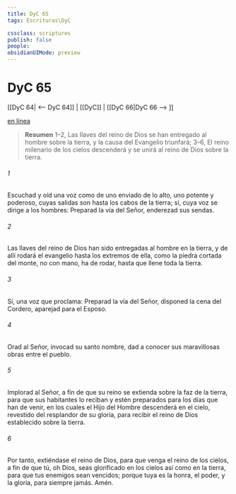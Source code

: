 ```yaml
---
title: DyC 65
tags: Escrituras\DyC

cssclass: scriptures
publish: false
people:
obsidianUIMode: preview
---
```


# DyC 65
[[DyC 64| <-- DyC 64]] | [[DyC]] | [[DyC 66|DyC 66 --> ]]

[en línea](https://churchofjesuschrist.org/study/scriptures/dc-testament/dc/65?lang=spa)

> __Resumen__
1–2, Las llaves del reino de Dios se han entregado al hombre sobre la tierra, y la causa del Evangelio triunfará; 3–6, El reino milenario de los cielos descenderá y se unirá al reino de Dios sobre la tierra.

###### 1 
Escuchad y oíd una voz como de uno enviado de lo alto, uno potente y poderoso, cuyas salidas son hasta los cabos de la tierra; sí, cuya voz se dirige a los hombres: Preparad la vía del Señor, enderezad sus sendas.

###### 2 
Las llaves del reino de Dios han sido entregadas al hombre en la tierra, y de allí rodará el evangelio hasta los extremos de ella, como la piedra cortada del monte, no con mano, ha de rodar, hasta que llene toda la tierra.

###### 3 
Sí, una voz que proclama: Preparad la vía del Señor, disponed la cena del Cordero, aparejad para el Esposo.

###### 4 
Orad al Señor, invocad su santo nombre, dad a conocer sus maravillosas obras entre el pueblo.

###### 5 
Implorad al Señor, a fin de que su reino se extienda sobre la faz de la tierra, para que sus habitantes lo reciban y estén preparados para los días que han de venir, en los cuales el Hijo del Hombre descenderá en el cielo, revestido del resplandor de su gloria, para recibir el reino de Dios establecido sobre la tierra.

###### 6 
Por tanto, extiéndase el reino de Dios, para que venga el reino de los cielos, a fin de que tú, oh Dios, seas glorificado en los cielos así como en la tierra, para que tus enemigos sean vencidos; porque tuya es la honra, el poder, y la gloria, para siempre jamás. Amén.

